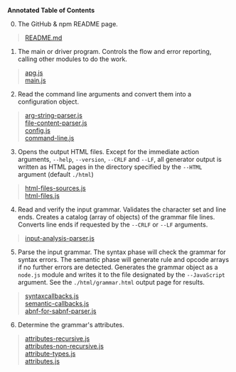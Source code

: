 **Annotated Table of Contents**

0. The GitHub & npm README page.
> [README.md](./README.html)

1. The main or driver program. Controls the flow and error reporting, calling other modules to do the work.
> [apg.js](./apg.html)<br>
> [main.js](./main.html)

2. Read the command line arguments and convert them into a configuration object.
> [arg-string-parser.js](./arg-string-parser.html)<br>
> [file-content-parser.js](./file-content-parser.html)<br>
> [config.js](./config.html)<br>
> [command-line.js](./command-line.html)<br>

3. Opens the output HTML files. Except for the immediate action arguments, `--help`, `--version`, `--CRLF` and `--LF`,
all generator output is written as HTML pages in the directory specified by the `--HTML` argument (default `./html`)
> [html-files-sources.js](./html-files-sources.html)<br>
> [html-files.js](./html-files.html)

4. Read and verify the input grammar. Validates the character set and line ends.
Creates a catalog (array of objects) of the grammar file lines.
Converts line ends if requested by the `--CRLF` or `--LF` arguments.
> [input-analysis-parser.js](./input-analysis-parser.html) 

5. Parse the input grammar. The syntax phase will check the grammar for syntax errors.
The semantic phase will generate rule and opcode arrays if no further errors are detected.
Generates the grammar object as a `node.js` module and writes it to the file designated by the `--JavaScript` argument.
See the `./html/grammar.html` output page for results.
>[syntaxcallbacks.js](./syntax-callbacks.html)<br>
>[semantic-callbacks.js](semantic-callbacks.html)<br>
>[abnf-for-sabnf-parser.js](abnf-for-sabnf-parser.html)

6. Determine the grammar's attributes.
>[attributes-recursive.js](./attributes-recursive.html)<br>
>[attributes-non-recursive.js](./attributes-non-recursive.html)<br>
>[attribute-types.js](./attribute-types.html)<br>
>[attributes.js](./attributes.html)
